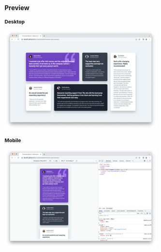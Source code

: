 ## Preview

### Desktop
![desktop](testimonials-grid-section/images/preview-1.png)

### Mobile
![mobile](testimonials-grid-section/images/preview-2.png)

